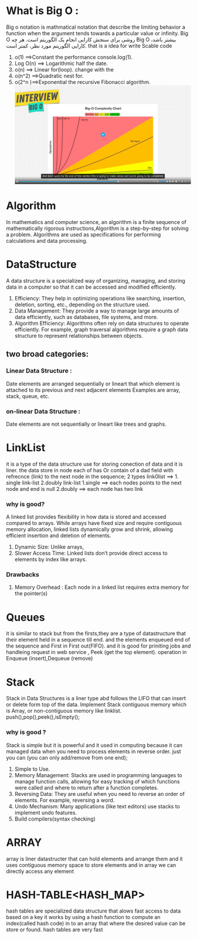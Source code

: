 # What is Big O :
Big o notation is mathmatical notation that describe the limiting behavior a function when the argument tends towards a particular value or infinity.
Big O روشی برای سنجش کارایی انجام یک الگوریتم است. هر چه Big O بیشتر باشد، کارایی الگوریتم مورد نظر، کمتر است.
that is a idea for write Scable code
1) o(1) ==>Constant the performance console.log(1).
2) Log O(n) ==> Logarithmic  half the date.
3) o(n) ==> Linear for(loop). change with the 
4) o(n^2) ==>Quadratic nest for.
5) o(2^n )==>Exponential the recursive Fibonacci algorithm.
![alt text](image.png)



# Algorithm
In mathematics and computer science, an algorithm is a finite sequence of mathematically rigorous instructions,Algorithm is a step-by-step for solving a problem.
Algorithms are used as specifications for performing calculations and data processing.
# DataStructure
A data structure is a specialized way of organizing, managing, and storing data in a computer so that it can be accessed and modified efficiently.
1) Efficiency: They help in optimizing operations like searching, insertion, deletion, sorting, etc., depending on the structure used.
2) Data Management: They provide a way to manage large amounts of data efficiently, such as databases, file systems, and more.
3) Algorithm Efficiency: Algorithms often rely on data structures to operate efficiently. For example, graph traversal algorithms require a graph data structure to represent relationships between objects.
## two broad categories:
### Linear Data Structure :
Date elements are arranged sequentially or lineart that which element is attached to its previous and next adjacent elements Examples are array, stack, queue, etc.
### on-linear Data Structure :
Date elements are not sequentially or lineart like trees and graphs.


<!-- Basic Date Structures -->
# LinkList 
it is a type of the data structure use for storing conection of data and it is liner. the data store in node each of has Or contain of a dad field with refrecnce (link) to the next node in the sequence;
2 types link0list ==> 1. single link-list 2.doubly link-list
1.single ==> each nodes points to the next node and end is null
2.doubly ==> each node has two link
### why is good?
A linked list provides flexibility in how data is stored and accessed compared to arrays. While arrays have fixed size and require contiguous memory allocation, linked lists dynamically grow and shrink, allowing efficient insertion and deletion of elements.
1) Dynamic Size: Unlike arrays,
2) Slower Access Time: Linked lists don’t provide direct access to elements by index like arrays.
### Drawbacks
1) Memory Overhead : Each node in a linked list requires extra memory for the pointer(s)
# Queues 

it is similar to stack but from the firsts,they are a type of datastructure that their element held in a sequence till end. and the elements enqueued end of the  sequence and First in First out(FIFO).
and it is good for priniting jobs and handleing request in web service , Peek (get the top element).
operation in Enqueue (insert),Dequeue (remove) 
# Stack
Stack in Data Structures is a liner type abd follows the LIFO <last-in-first-out> that can insert or delete form top of the data.
Implement Stack contiguous memory which is Array, or non-contiguous memory like linklist.
push(),pop(),peek(),isEmpty();
### why is good ?
Stack is simple but it is powerful and it used in computing because it can managed data  when you need to process elements in reverse order.
just you can (you can only add/remove from one end);
1) Simple to Use.
2) Memory Management: Stacks are used in programming languages to manage function calls, allowing for easy tracking of which functions were called and where to return after a function completes.
3) Reversing Data: They are useful when you need to reverse an order of elements. For example, reversing a word.
4) Undo Mechanism: Many applications (like text editors) use stacks to implement undo features.
5) Build compilers(syntax checking)

# ARRAY 
array is liner datastructer that can hold elements and arrange them and it uses  contiguous<contious> memory space to store elements and 
in array we can directly access any element 

# HASH-TABLE<HASH_MAP>
hash tables are specialized data structure that alows fast access to data based on a key
it works by using a hash function to compute an index(called hash code) in to an array that where the desired value can be store or found.
hash tables are very fast